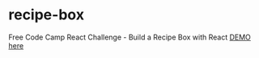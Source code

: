 # recipe-box
Free Code Camp React Challenge - Build a Recipe Box with React   [DEMO here](https://ziweidream.github.io/recipe-box/)
